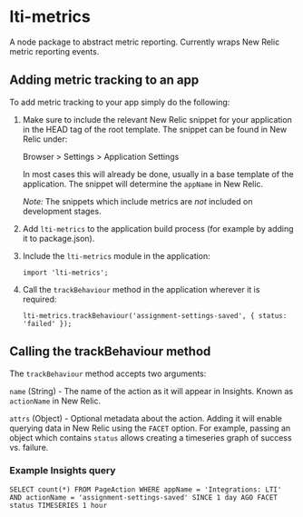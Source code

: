 # lti-metrics
A node package to abstract metric reporting. Currently wraps New Relic metric reporting events.

## Adding metric tracking to an app
To add metric tracking to your app simply do the following:

1. Make sure to include the relevant New Relic snippet for your application in the HEAD tag of the root template. The snippet can be found in New Relic under:

	Browser > Settings > Application Settings

	In most cases this will already be done, usually in a base template of the application. The snippet will determine the `appName` in New Relic.

	*Note:* The snippets which include metrics are _not_ included on development stages.

2. Add `lti-metrics` to the application build process (for example by adding it to package.json).

3. Include the `lti-metrics` module in the application: 

	```
	import 'lti-metrics';
	```
4. Call the `trackBehaviour` method in the application wherever it is required:

	```
	lti-metrics.trackBehaviour('assignment-settings-saved', { status: 'failed' });
	```
	
## Calling the trackBehaviour method
The `trackBehaviour` method accepts two arguments: 

`name` (String) - The name of the action as it will appear in Insights. Known as `actionName` in New Relic.

`attrs` (Object) - Optional metadata about the action. Adding it will enable querying data in New Relic using the `FACET` option. For example, passing an object which contains `status` allows creating a timeseries graph of success vs. failure.

### Example Insights query

```
SELECT count(*) FROM PageAction WHERE appName = 'Integrations: LTI' AND actionName = 'assignment-settings-saved' SINCE 1 day AGO FACET status TIMESERIES 1 hour 
```
